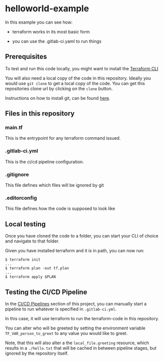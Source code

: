 # helloworld-example

In this example you can see how:

- terraform works in its most basic form

- you can use the .gitlab-ci.yaml to run things

## Prerequisites

To test and run this code locally, you might want to install the
[Terraform CLI](https://learn.hashicorp.com/terraform/getting-started/install.html)

You will also need a local copy of the code in this repository. Ideally you would use `git clone` to 
get a local copy of the code. You can get this repositories clone url by clicking on the `clone` button.

Instructions on how to install git, can be found [here](https://dev.sta.net/help/topics/git/how_to_install_git/index.md).

## Files in this repository

### main.tf

This is the entrypoint for any terraform command issued.

### .gitlab-ci.yml

This is the ci/cd pipeline configuration.

### .gitignore

This file defines which files will be ignored by git

### .editorconfig

This file defines how the code is supposed to look like

## Local testing

Once you have cloned the code to a folder, you can start your CLI of choice and navigate to that folder.

Given you have installed terraform and it is in path, you can now run:

```shell
$ terraform init
...
$ terraform plan -out tf.plan
...
$ terraform apply $PLAN
```

## Testing the CI/CD Pipeline

In the [CI/CD Pipelines](https://dev.sta.net/rnd/devops/helloworld-example/pipelines) section of this project, you can manually start a pipeline to run whatever is specified in `.gitlab-ci.yml`.

In this case, it will use terraform to run the terraform-code in this repository.

You can alter who will be greeted by setting the environment variable `TF_VAR_person_to_greet` to any value you would like to greet.

Note, that this will also alter a the `local_file.greeting` resource, which results in a `./hello.txt` that will be cached in between
pipeline stages, but ignored by the repository itself. 

